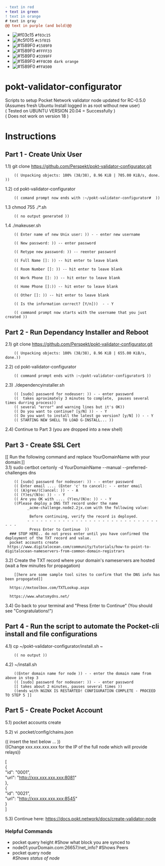
```diff
- text in red
+ text in green
! text in orange
# text in gray
@@ text in purple (and bold)@@
```

- ![#f03c15](https://via.placeholder.com/15/f03c15/000000?text=+) `#f03c15`
- ![#c5f015](https://via.placeholder.com/15/c5f015/000000?text=+) `#c5f015`
- ![#1589F0](https://via.placeholder.com/15/1589F0/000000?text=+) `#1589F0`
- ![#1589F0](https://via.placeholder.com/15/FFFF33/000000?text=+) `#FFFF33`
- ![#1589F0](https://via.placeholder.com/15/3399FF/000000?text=+) `#3399FF`
- ![#1589F0](https://via.placeholder.com/15/FF8C00/000000?text=+) `#FF8C00 dark orange`
- ![#1589F0](https://via.placeholder.com/15/FFA500/000000?text=+) `#FFA500`




# pokt-validator-configurator
Scripts to setup Pocket Network validator node updated for RC-0.5.0  
(Assumes fresh Ubuntu Install logged in as root without new user)  
( Tested on UBUNTU VERSION 20.04 = Successfully )  
( Does not work on version 18 )  

# Instructions
## Part 1 - Create Unix User
1.1) git clone https://github.com/Perspekt/pokt-validator-configurator.git

        (( Unpacking objects: 100% (38/38), 8.96 KiB | 705.00 KiB/s, done. ))

1.2) cd pokt-validator-configurator

        (( comand prompt now ends with :~/pokt-validator-configurator#  ))

1.3 chmod 755 ./*.sh

        (( no output generated ))

1.4 ./makeuser.sh

        (( Enter name of new Unix user: )) - - enter new username
        
        (( New password: )) -- enter password

        (( Retype new password: )) -- reenter password

        (( Full Name []: )) -- hit enter to leave blank

        (( Room Number []: )) -- hit enter to leave blank

        (( Work Phone []: )) -- hit enter to leave blank

        (( Home Phone []:)) -- hit enter to leave blank

        (( Other []: )) -- hit enter to leave blank

        (( Is the information correct? [Y/n]))  - - Y

        (( command prompt now starts with the username that you just created ))


## Part 2 - Run Dependancy Installer and Reboot
2.1) git clone https://github.com/Perspekt/pokt-validator-configurator.git

        (( Unpacking objects: 100% (38/38), 8.96 KiB | 655.00 KiB/s, done.))
        
2.2) cd pokt-validator-configurator

        (( command prompt ends with :~/pokt-validator-configurator$ ))
        
2.3) ./dependencyinstaller.sh

        (( [sudo] password for nodeuser: )) - - enter password
        ((  takes aproximately 3 minutes to complete,  pauses several times durring process))
        (( several "error" and warning lines but it's OK))
        (( Do you want to continue? [y/N] )) - - Y
        (( Do you want to install the latest go version? [y/N] )) - - Y
        (( STARTING NEW SHELL TO LOAD G-INSTALL... ))

2.4) Continue to Part 3 (you are dropped into a new shell)

## Part 3 - Create SSL Cert
   [[ Run the following command and replace YourDomainName with your domain:]]  
3.1) sudo certbot certonly -d  YourDomainName --manual --preferred-challenges dns 

        (( [sudo] password for nodeuser: )) - - enter password
        (( Enter email .... (Enter 'c' to cancel): - - enter email
        (( (A)gree/(C)ancel: )) - - A
        (( (Y)es/(N)o: )) - - Y
        (( Are you OK with .... (Y)es/(N)o: )) - - Y
        ((Please deploy a DNS TXT record under the name
              _acme-challenge.node2.2jx.com with the following value:

               Before continuing, verify the record is deployed.
              - - - - - - - - - - - - - - - - - - - - - - - - - - - - - - - - -
               Press Enter to Continue  ))
      ### STOP HERE.. do not press enter until you have confirmed the deployment of the TXT record and value.
      pocket accounts create
     https://www.digitalocean.com/community/tutorials/how-to-point-to-digitalocean-nameservers-from-common-domain-registrars
      
3.2) Create the TXT record where your domain's nameservers are hosted (wait a few minuites for propagation)

        [[here are some sample tool sites to confirm that the DNS info has been propogated]]
        
      https://mxtoolbox.com/TXTLookup.aspx
      
      https://www.whatsmydns.net/

3.4) Go back to your terminal and "Press Enter to Continue" (You should see "Congratulations!")

## Part 4 - Run the script to automate the Pocket-cli install and file configurations
4.1) cp ~/pokt-validator-configurator/install.sh ~

        (( no output ))
4.2) ~/install.sh

        ((Enter domain name for node )) - - enter the domain name from above in step 3
        (( [sudo] password for nodeuser: )) - - enter password
        [[ takes about 2 minutes, pauses several times ))
        ((ends with NGINX IS RESTARTED! CONFIGURATION COMPLETE - PROCEED TO STEP 5 ]]


## Part 5 - Create Pocket Account
5.1) pocket accounts create

5.2) vi .pocket/config/chains.json

(( insert the text below ... ))  
((Change xxx.xxx.xxx.xxx for the IP of the full node which will provide relays))  

[  
  {  
    "id": "0001",  
    "url": "http://xxx.xxx.xxx.xxx:8081"  
  },  
  {  
    "id": "0021",  
    "url": "http://xxx.xxx.xxx.xxx:8545"  
  }  
]  

5.3) Continue here: https://docs.pokt.network/docs/create-validator-node

### Helpful Commands
- pocket query height           #Show what block you are synced to
- node01.yourDomain.com:26657/net_info?         #Shows Peers
- pocket query node <address>   #Shows status of node
